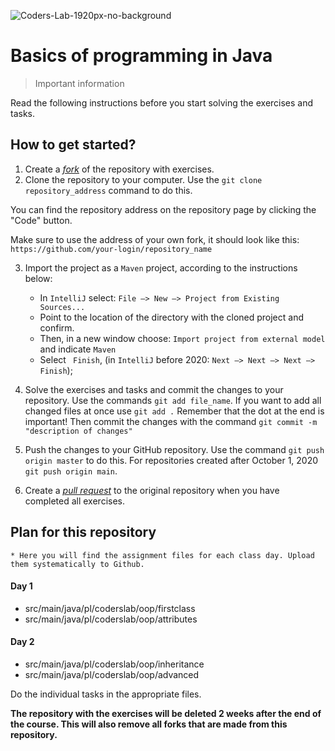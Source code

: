 ![Coders-Lab-1920px-no-background](https://user-images.githubusercontent.com/30623667/104709394-2cabee80-571f-11eb-9518-ea6a794e558e.png)

# Basics of programming in Java
> Important information

Read the following instructions before you start solving the exercises and tasks.

## How to get started?

1. Create a [*fork*](https://guides.github.com/activities/forking/) of the repository with exercises.
2. Clone the repository to your computer. Use the `git clone repository_address` command to do this.

You can find the repository address on the repository page by clicking the "Code" button.

Make sure to use the address of your own fork, it should look like this:
`https://github.com/your-login/repository_name`


3. Import the project as a `Maven` project, according to the instructions below:

	* In `IntelliJ` select: `File –> New –> Project from Existing Sources...`
	* Point to the location of the directory with the cloned project and confirm.
	* Then, in a new window choose: `Import project from external model` and indicate `Maven`
	* Select ` Finish`, (in `IntelliJ` before 2020: `Next –> Next –> Next –> Finish`);

4. Solve the exercises and tasks and commit the changes to your repository. Use the commands `git add file_name`.
If you want to add all changed files at once use `git add .` 
Remember that the dot at the end is important!
Then commit the changes with the command `git commit -m "description of changes"`
5. Push the changes to your GitHub repository.  Use the command `git push origin master` to do this.
For repositories created after October 1, 2020 `git push origin main`.
6. Create a [*pull request*](https://help.github.com/articles/creating-a-pull-request) to the original repository when you have completed all exercises.
## Plan for this repository
    
    * Here you will find the assignment files for each class day. Upload them systematically to Github.

#### Day 1

* src/main/java/pl/coderslab/oop/firstclass
* src/main/java/pl/coderslab/oop/attributes

#### Day 2

* src/main/java/pl/coderslab/oop/inheritance
* src/main/java/pl/coderslab/oop/advanced

    
Do the individual tasks in the appropriate files.


**The repository with the exercises will be deleted 2 weeks after the end of the course. This will also remove all forks that are made from this repository.**
